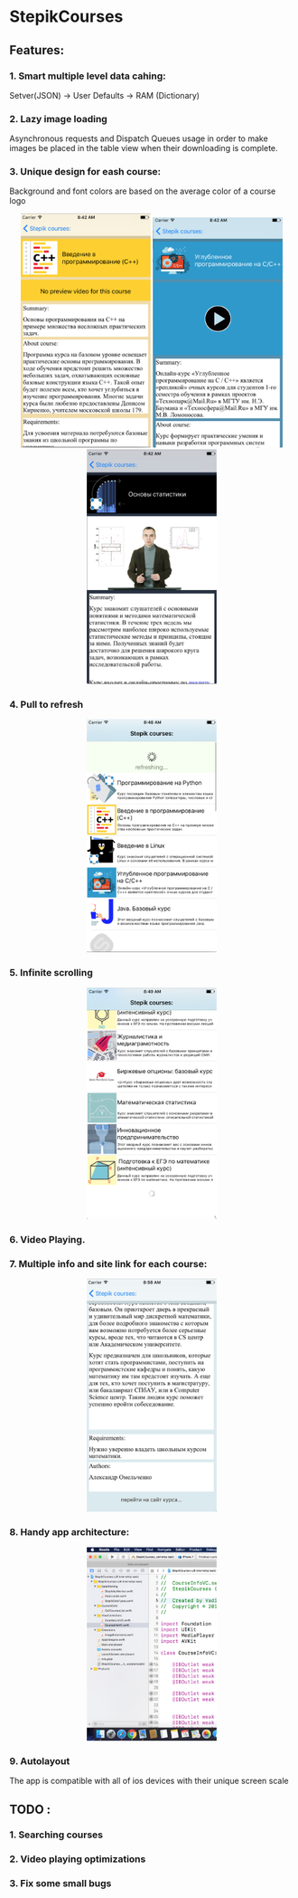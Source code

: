 # StepikCourses

## Features:

### 1. Smart multiple level data cahing:
Setver(JSON) -> User Defaults -> RAM (Dictionary)

### 2. Lazy image loading

Asynchronous requests and Dispatch Queues usage in order to make images be placed in the table view when their downloading is complete.

### 3. Unique design for eash course:
Background and font colors are based on the average color of a course logo

<p align="center">
<img float="left" src="screenshots/coursePage1.png" width="230"/>
<img float="left" src="screenshots/coursePage2.png" width="230"/>
<img float="left" src="screenshots/coursePage3.png" width="230"/>
</p>

### 4. Pull to refresh

<p align="center">
<img float="left" src="screenshots/pullToRefresh.png" width="230"/>
</p>

### 5. Infinite scrolling

<p align="center">
<img float="left" src="screenshots/infiniteScrolling.png" width="230"/>
</p>

### 6. Video Playing.

### 7. Multiple info and site link for each course:

<p align="center">
<img float="left" src="screenshots/siteLink.png" width="230"/>
</p>

### 8. Handy app architecture:

<p align="center">
<img float="left" src="screenshots/appArch.png" width="230"/>
</p>

### 9. Autolayout

The app is compatible with all of ios devices with their unique screen scale 

## TODO :

### 1. Searching courses
### 2. Video playing optimizations
### 3. Fix some small bugs
